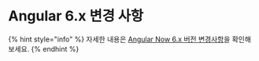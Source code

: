 # Angular 6.x 변경 사항

{% hint style="info" %}
자세한 내용은 [Angular Now 6.x 버전 변경사항](https://blog.angular.io/version-6-of-angular-now-available-cc56b0efa7a4)을 확인해보세요.
{% endhint %}

